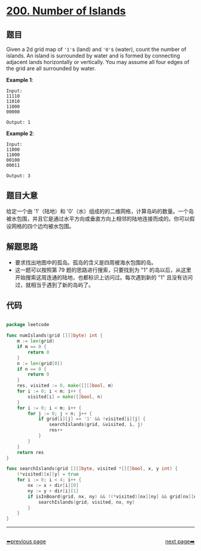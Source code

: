 # [200. Number of Islands](https://leetcode.com/problems/number-of-islands/)


## 题目

Given a 2d grid map of `'1'`s (land) and `'0'`s (water), count the number of islands. An island is surrounded by water and is formed by connecting adjacent lands horizontally or vertically. You may assume all four edges of the grid are all surrounded by water.

**Example 1**:

    Input:
    11110
    11010
    11000
    00000
    
    Output: 1

**Example 2**:

    Input:
    11000
    11000
    00100
    00011
    
    Output: 3

## 题目大意

给定一个由 '1'（陆地）和 '0'（水）组成的的二维网格，计算岛屿的数量。一个岛被水包围，并且它是通过水平方向或垂直方向上相邻的陆地连接而成的。你可以假设网格的四个边均被水包围。


## 解题思路

- 要求找出地图中的孤岛。孤岛的含义是四周被海水包围的岛。
- 这一题可以按照第 79 题的思路进行搜索，只要找到为 "1" 的岛以后，从这里开始搜索这周连通的陆地，也都标识上访问过。每次遇到新的 "1" 且没有访问过，就相当于遇到了新的岛屿了。



## 代码

```go

package leetcode

func numIslands(grid [][]byte) int {
	m := len(grid)
	if m == 0 {
		return 0
	}
	n := len(grid[0])
	if n == 0 {
		return 0
	}
	res, visited := 0, make([][]bool, m)
	for i := 0; i < m; i++ {
		visited[i] = make([]bool, n)
	}
	for i := 0; i < m; i++ {
		for j := 0; j < n; j++ {
			if grid[i][j] == '1' && !visited[i][j] {
				searchIslands(grid, &visited, i, j)
				res++
			}
		}
	}
	return res
}

func searchIslands(grid [][]byte, visited *[][]bool, x, y int) {
	(*visited)[x][y] = true
	for i := 0; i < 4; i++ {
		nx := x + dir[i][0]
		ny := y + dir[i][1]
		if isInBoard(grid, nx, ny) && !(*visited)[nx][ny] && grid[nx][ny] == '1' {
			searchIslands(grid, visited, nx, ny)
		}
	}
}

```



----------------------------------------------
<div style="display: flex;justify-content: space-between;align-items: center;">
<p><a href="https://books.halfrost.com/leetcode/ChapterFour/0100~0199/0199.Binary-Tree-Right-Side-View/">⬅️previous page</a></p>
<p><a href="https://books.halfrost.com/leetcode/ChapterFour/0200~0299/0201.Bitwise-AND-of-Numbers-Range/">next page➡️</a></p>
</div>
